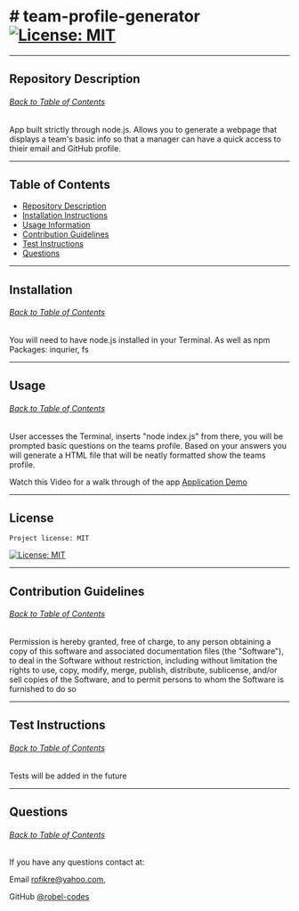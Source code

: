 # # team-profile-generator [![License: MIT](https://img.shields.io/badge/License-MIT-yellow.svg)](https://opensource.org/licenses/MIT)

  ---
  
  ## Repository Description
  ###### [Back to Table of Contents](#table-of-contents)
  App built strictly through node.js. Allows you to generate a webpage that displays a team's basic info so that a manager can have a quick access to thieir email and GitHub profile.
  
  ---

  ## Table of Contents
  * [Repository Description](#repository-description)
  * [Installation Instructions](#installation)
  * [Usage Information](#usage)
  * [Contribution Guidelines](#contribution-guidelines)
  * [Test Instructions](#test-instructions)
  * [Questions](#questions)
  
  ---

  ## Installation
  ###### [Back to Table of Contents](#table-of-contents)
  You will need to have node.js installed in your Terminal. As well as npm Packages: inqurier, fs
  
  ---

  ## Usage
  ###### [Back to Table of Contents](#table-of-contents)
  User accesses the Terminal, inserts "node index.js" from there, you will be prompted basic questions on the teams profile. Based on your answers you will generate a HTML file that will be neatly formatted show the teams profile.

  Watch this Video for a walk through of the app [Application Demo](https://watch.screencastify.com/v/oGK84DqgTRWJKGDKlthU)

  ---

  ## License
    Project license: MIT 
  
  [![License: MIT](https://img.shields.io/badge/License-MIT-yellow.svg)](https://opensource.org/licenses/MIT)

  ---

  ## Contribution Guidelines
  ###### [Back to Table of Contents](#table-of-contents)
  Permission is hereby granted, free of charge, to any person obtaining a copy of this software and associated documentation files (the "Software"), to deal in the Software without restriction, including without limitation the rights to use, copy, modify, merge, publish, distribute, sublicense, and/or sell copies of the Software, and to permit persons to whom the Software is furnished to do so

  ---

  ## Test Instructions
  ###### [Back to Table of Contents](#table-of-contents)
  Tests will be added in the future

  ---

  ## Questions
  ###### [Back to Table of Contents](#table-of-contents)
  If you have any questions contact at: 

  Email [rofikre@yahoo.com](mailto:rofikre@yahoo.com),

  GitHub [@robel-codes](https://github.com/robel-codes)
 
